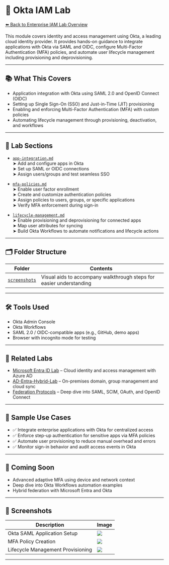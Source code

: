 # 🔐 Okta IAM Lab

[⬅️ Back to Enterprise IAM Lab Overview](./README.md)

This module covers identity and access management using Okta, a leading cloud identity provider. It provides hands-on guidance to integrate applications with Okta via SAML and OIDC, configure Multi-Factor Authentication (MFA) policies, and automate user lifecycle management including provisioning and deprovisioning.

---

## 📚 What This Covers

- Application integration with Okta using SAML 2.0 and OpenID Connect (OIDC)  
- Setting up Single Sign-On (SSO) and Just-in-Time (JIT) provisioning  
- Enabling and enforcing Multi-Factor Authentication (MFA) with custom policies  
- Automating lifecycle management through provisioning, deactivation, and workflows  

---

## 📁 Lab Sections

- [`app-integration.md`](./app-integration.md)  
  ➤ Add and configure apps in Okta  
  ➤ Set up SAML or OIDC connections  
  ➤ Assign users/groups and test seamless SSO

- [`mfa-policies.md`](./mfa-policies.md)  
  ➤ Enable user factor enrollment  
  ➤ Create and customize authentication policies  
  ➤ Assign policies to users, groups, or specific applications  
  ➤ Verify MFA enforcement during sign-in

- [`lifecycle-management.md`](./lifecycle-management.md)  
  ➤ Enable provisioning and deprovisioning for connected apps  
  ➤ Map user attributes for syncing  
  ➤ Build Okta Workflows to automate notifications and lifecycle actions  

---

## 🗂 Folder Structure

| Folder | Contents |
|--------|----------|
| [`screenshots`](./screenshots) | Visual aids to accompany walkthrough steps for easier understanding |

---

## 🛠 Tools Used

- Okta Admin Console  
- Okta Workflows  
- SAML 2.0 / OIDC-compatible apps (e.g., GitHub, demo apps)  
- Browser with incognito mode for testing  

---

## 🔗 Related Labs

- [Microsoft Entra ID Lab](../entra/README.md) – Cloud identity and access management with Azure AD  
- [AD-Entra-Hybrid-Lab](https://github.com/ColiverSEC/AD-Entra-Hybrid-Lab/blob/main/README.md) – On-premises domain, group management and cloud sync
- [Federation Protocols](../federation-protocols/README.md) – Deep dive into SAML, SCIM, OAuth, and OpenID Connect  

---

## 🧪 Sample Use Cases

- ✅ Integrate enterprise applications with Okta for centralized access  
- ✅ Enforce step-up authentication for sensitive apps via MFA policies  
- ✅ Automate user provisioning to reduce manual overhead and errors  
- ✅ Monitor sign-in behavior and audit access events in Okta  

---

## 🚧 Coming Soon

- Advanced adaptive MFA using device and network context  
- Deep dive into Okta Workflows automation examples  
- Hybrid federation with Microsoft Entra and Okta  

---

## 📸 Screenshots

| Description                      | Image |
|---------------------------------|-------|
| Okta SAML Application Setup     | ![](./screenshots/okta_github_saml.png) |
| MFA Policy Creation              | ![](./screenshots/okta_mfa_policy.png) |
| Lifecycle Management Provisioning| ![](./screenshots/okta_provisioning.png) |

---


